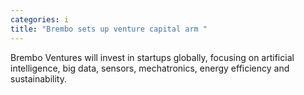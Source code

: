 ```yaml
---
categories: i
title: "Brembo sets up venture capital arm "
---
```

Brembo Ventures will invest in startups globally, focusing on artificial intelligence, big data, sensors, mechatronics, energy efficiency and sustainability.